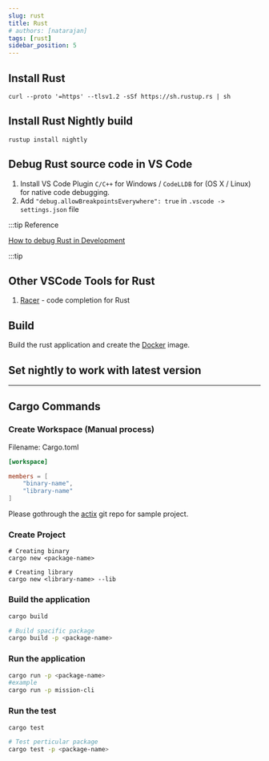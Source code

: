 ```yaml
---
slug: rust
title: Rust
# authors: [natarajan]
tags: [rust]
sidebar_position: 5
---
```


## Install Rust

```shell
curl --proto '=https' --tlsv1.2 -sSf https://sh.rustup.rs | sh
```

## Install Rust Nightly build

```shell
rustup install nightly
```

## Debug Rust source code in VS Code
1. Install VS Code Plugin `C/C++` for Windows / `CodeLLDB` for (OS X / Linux) for native code debugging.
2. Add `"debug.allowBreakpointsEverywhere": true` in `.vscode -> settings.json` file


:::tip Reference

[How to debug Rust in Development](https://www.forrestthewoods.com/blog/how-to-debug-rust-with-visual-studio-code/)

:::tip

## Other VSCode Tools for Rust
1. [Racer](https://github.com/racer-rust/racer) - code completion for Rust

## Build

Build the rust application and create the [Docker](../tools/container.md#rust-container-image) image.

## Set nightly to work with latest version

---
## Cargo Commands

### Create Workspace (Manual process)

Filename: Cargo.toml
```toml
[workspace]

members = [
    "binary-name",
    "library-name"
]
```
Please gothrough the [actix](https://github.com/actix/actix-extras/blob/master/Cargo.toml) git repo for sample project.

### Create Project

```shell
# Creating binary
cargo new <package-name>

# Creating library
cargo new <library-name> --lib
```

### Build the application
```sh
cargo build

# Build spacific package
cargo build -p <package-name>
```

### Run the application
```sh
cargo run -p <package-name>
#example
cargo run -p mission-cli
```

### Run the test
```sh
cargo test

# Test perticular package
cargo test -p <package-name>
```
